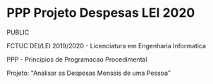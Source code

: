 # PPP Projeto Despesas LEI 2020

PUBLIC

FCTUC DEI/LEI 2019/2020 - Licenciatura em Engenharia Informatica

PPP - Principios de Programacao Procedimental

Projeto: "Analisar as Despesas Mensais de uma Pessoa"
